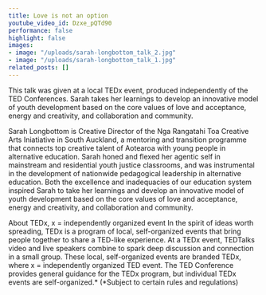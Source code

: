 ```yaml
---
title: Love is not an option
youtube_video_id: Dzxe_pQTd90
performance: false
highlight: false
images:
- image: "/uploads/sarah-longbottom_talk_2.jpg"
- image: "/uploads/sarah-longbottom_talk_1.jpg"
related_posts: []
---
```


This talk was given at a local TEDx event, produced independently of the TED Conferences. Sarah takes her learnings to develop an innovative model of youth development based on the core values of love and acceptance, energy and creativity, and collaboration and community.

Sarah Longbottom is Creative Director of the Nga Rangatahi Toa Creative Arts Iniatiative in South Auckland, a mentoring and transition programme that connects top creative talent of Aotearoa with young people in alternative education. Sarah honed and flexed her agentic self in mainstream and residential youth justice classrooms, and was instrumental in the development of nationwide pedagogical leadership in alternative education. Both the excellence and inadequacies of our education system inspired Sarah to take her learnings and develop an innovative model of youth development based on the core values of love and acceptance, energy and creativity, and collaboration and community.

About TEDx, x = independently organized event In the spirit of ideas worth spreading, TEDx is a program of local, self-organized events that bring people together to share a TED-like experience. At a TEDx event, TEDTalks video and live speakers combine to spark deep discussion and connection in a small group. These local, self-organized events are branded TEDx, where x = independently organized TED event. The TED Conference provides general guidance for the TEDx program, but individual TEDx events are self-organized.* (*Subject to certain rules and regulations)
